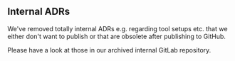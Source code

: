 ## Internal ADRs

We've removed totally internal ADRs e.g. regarding tool setups etc. that we either don't want to publish or that are obsolete after publishing to GitHub.

Please have a look at those in our archived internal GitLab repository.
